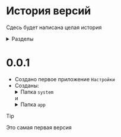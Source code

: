 # История версий 
Сдесь будет написана целая история 
<details><summary>Разделы</summary>

[0.0.1](#0.0.1)
</details>

# 0.0.1
 - Создано первое приложение `Настройки`
 - Созданы: <details><summary>Папка `system`</summary>`system`,`button.1`</details>
 и <details><summary>Папка `app`</summary> `setting.com`</details>
 
>[!TIP]
>Это самая первая версия
